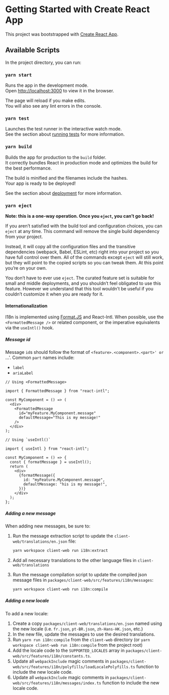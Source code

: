 # Getting Started with Create React App

This project was bootstrapped with [Create React App](https://github.com/facebook/create-react-app).

## Available Scripts

In the project directory, you can run:

### `yarn start`

Runs the app in the development mode.\
Open [http://localhost:3000](http://localhost:3000) to view it in the browser.

The page will reload if you make edits.\
You will also see any lint errors in the console.

### `yarn test`

Launches the test runner in the interactive watch mode.\
See the section about [running tests](https://facebook.github.io/create-react-app/docs/running-tests) for more information.

### `yarn build`

Builds the app for production to the `build` folder.\
It correctly bundles React in production mode and optimizes the build for the best performance.

The build is minified and the filenames include the hashes.\
Your app is ready to be deployed!

See the section about [deployment](https://facebook.github.io/create-react-app/docs/deployment) for more information.

### `yarn eject`

**Note: this is a one-way operation. Once you `eject`, you can’t go back!**

If you aren’t satisfied with the build tool and configuration choices, you can `eject` at any time. This command will remove the single build dependency from your project.

Instead, it will copy all the configuration files and the transitive dependencies (webpack, Babel, ESLint, etc) right into your project so you have full control over them. All of the commands except `eject` will still work, but they will point to the copied scripts so you can tweak them. At this point you’re on your own.

You don’t have to ever use `eject`. The curated feature set is suitable for small and middle deployments, and you shouldn’t feel obligated to use this feature. However we understand that this tool wouldn’t be useful if you couldn’t customize it when you are ready for it.

#### Internationalization

I18n is implemented using [Format.JS](https://formatjs.io/) and React-Intl. When possible, use the `<FormattedMessage />` or related component, or the imperative equivalents via the `useIntl()` hook.

##### Message id

Message `id`s should follow the format of `<feature>.<component>.<part>' or `<feature>.<component>.<subcomponent>.<part>'. Common `part` names include:

- `label`
- `ariaLabel`

```tsx
// Using <FormattedMessage>

import { FormattedMessage } from "react-intl";

const MyComponent = () => (
  <div>
    <FormattedMessage
      id="myFeature.MyComponent.message"
      defaultMessage="This is my message!"
    />
  </div>
);
```

```tsx
// Using `useIntl()`

import { useIntl } from "react-intl";

const MyComponent = () => {
  const { formatMessage } = useIntl();
  return (
    <div>
      {formatMessage({
        id: "myFeature.MyComponent.message",
        defaultMessage: "his is my message!",
      })}
    </div>
  );
};
```

##### Adding a new message

When adding new messages, be sure to:

1. Run the message extraction script to update the `client-web/translations/en.json` file:

   ```sh
   yarn workspace client-web run i18n:extract
   ```

2. Add all necessary translations to the other language files in `client-web/translations`
3. Run the message compilation script to update the compiled json message files in `packages/client-web/src/features/i18n/messages`:

   ```sh
   yarn workspace client-web run i18n:compile
   ```

##### Adding a new locale

To add a new locale:

1. Create a copy `packages/client-web/translations/en.json` named using the new locale (i.e. `fr.json`, `pt-BR.json`, `zh-Hans-HK.json`, etc.)
2. In the new file, update the messages to use the desired translations.
3. Run `yarn run i18n:compile` from the `client-web` directory (or `yarn workspace client-web run i18n:compile` from the project root)
4. Add the locale code to the `SUPPORTED_LOCALES` array in `packages/client-web/src/features/i18n/constants.ts`.
5. Update all `webpackInclude` magic comments in `packages/client-web/src/features/i18n/polyfills/loadLocalePolyfills.ts` function to include the new locale code.
6. Update all `webpackInclude` magic comments in `packages/client-web/src/features/i18n/messages/index.ts` function to include the new locale code.
